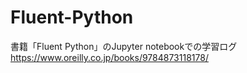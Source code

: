 # Fluent-Python
書籍「Fluent Python」のJupyter notebookでの学習ログ
https://www.oreilly.co.jp/books/9784873118178/
